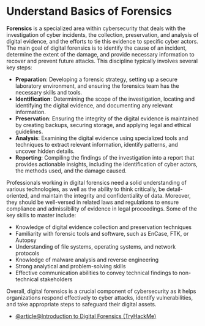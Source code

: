 # Understand Basics of Forensics

**Forensics** is a specialized area within cybersecurity that deals with the investigation of cyber incidents, the collection, preservation, and analysis of digital evidence, and the efforts to tie this evidence to specific cyber actors. The main goal of digital forensics is to identify the cause of an incident, determine the extent of the damage, and provide necessary information to recover and prevent future attacks. This discipline typically involves several key steps:

- **Preparation**: Developing a forensic strategy, setting up a secure laboratory environment, and ensuring the forensics team has the necessary skills and tools.
- **Identification**: Determining the scope of the investigation, locating and identifying the digital evidence, and documenting any relevant information.
- **Preservation**: Ensuring the integrity of the digital evidence is maintained by creating backups, securing storage, and applying legal and ethical guidelines.
- **Analysis**: Examining the digital evidence using specialized tools and techniques to extract relevant information, identify patterns, and uncover hidden details.
- **Reporting**: Compiling the findings of the investigation into a report that provides actionable insights, including the identification of cyber actors, the methods used, and the damage caused.

Professionals working in digital forensics need a solid understanding of various technologies, as well as the ability to think critically, be detail-oriented, and maintain the integrity and confidentiality of data. Moreover, they should be well-versed in related laws and regulations to ensure compliance and admissibility of evidence in legal proceedings. Some of the key skills to master include:

- Knowledge of digital evidence collection and preservation techniques
- Familiarity with forensic tools and software, such as EnCase, FTK, or Autopsy
- Understanding of file systems, operating systems, and network protocols
- Knowledge of malware analysis and reverse engineering
- Strong analytical and problem-solving skills
- Effective communication abilities to convey technical findings to non-technical stakeholders

Overall, digital forensics is a crucial component of cybersecurity as it helps organizations respond effectively to cyber attacks, identify vulnerabilities, and take appropriate steps to safeguard their digital assets.

- [@article@Introduction to Digital Forensics (TryHackMe)](https://tryhackme.com/room/introdigitalforensics)